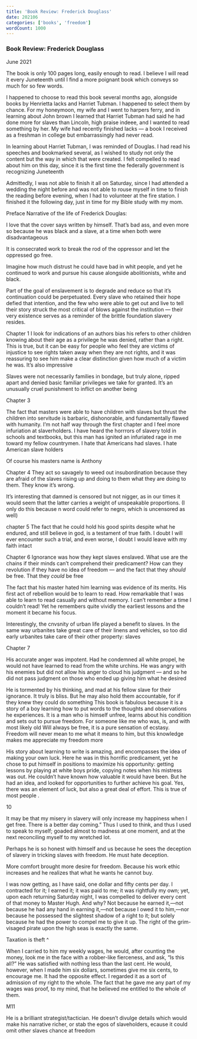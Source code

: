 ```yaml
---
title: 'Book Review: Frederick Douglass'
date: 202106
categories: ['books', 'freedom']
wordCount: 1000
---
```


### Book Review: Frederick Douglass

June 2021

The book is only 100 pages long, easily enough to read. I believe I will read it every Juneteenth until I find a more poignant book which conveys so much for so few words. 

I happened to choose to read this book several months ago, alongside books by Henrietta lacks and Harriet Tubman. I happened to select them by chance. For my honeymoon, my wife and I went to harpers ferry, and in learning about John brown I learned that Harriet Tubman had said he had done more for slaves than Lincoln, high praise indeee, and I wanted to read something by her. My wife had recently finished lacks — a book I received as a freshman in college but embarrassingly had never read.

In learning about Harriet Tubman, I was reminded of Douglas. I had read his speeches and bookmarked several, as I wished to study not only the content but the way in which that were created. I felt compelled to read about him on this day, since it is the first time the  federally government is recognizing Juneteenth

Admittedly, I was not able to finish it all on Saturday, since I had attended a wedding the night before and was not able to rouse myself in time to finish the reading before evening, when I had to volunteer at the fire station. I finished it the following day, just in time for my Bible study with my mom.

 
Preface
Narrative of the life of Frederick Douglas:

I love that the cover says written by himself. That’s bad ass, and even more so because he was black and a slave, at a time when both were disadvantageous 

It is consecrated work to break the rod of the oppressor and let the oppressed go free.

Imagine how much distrust he could have bad in whit people, and yet he continued to work and pursue his cause alongside abolitionists, white and black.

Part of the goal of enslavement is to degrade and reduce so that it’s continuation could be perpetuated. Every slave who retained their hope defied that intention, and the few who were able to get out and live to tell their story struck the most critical of blows against the institution — their very existence serves as a reminder of the brittle foundation slavery resides. 

Chapter 1
I look for indications of an authors bias his refers to other children knowing about their age as a privilege he was denied, rather than a right. This is true, but it can be easy for people who feel they are victims of injustice to see rights taken away when they are not rights, and it was reassuring to see him make a clear distinction given how much of a victim he was. It’s also impressive 

Slaves were not necessarily families in bondage, but truly alone, ripped apart and denied basic familiar privileges we take for granted. It’s an unusually cruel punishment to inflict on another being

Chapter 3

The fact that masters were able to have children with slaves but thrust the children into servitude is barbaric, dishonorable, and fundamentally flawed with humanity. I’m not half way through the first chapter and I feel more infuriation at slaverholders. I have heard the horrrors of slavery told in schools and textbooks, but this man has ignited an infuriated rage in me toward my fellow countrymen. I hate that Americans had slaves. I hate American slave holders

Of course his masters name is Anthony 

Chapter 4
They act so savagely to weed out insubordination because they are afraid of the slaves rising up and doing to them what they are doing to them. They know it’s wrong. 

It’s interesting that damned is censored but not nigger, as in our times it would seem that the latter carries a weight of unspeakable proportions. (I only do this because n word could refer to negro, which is uncensored as well)

chapter 5
The fact that he could hold his good spirits despite what he endured, and still believe in god, is a testament of true faith. I doubt I will ever encounter such a trial, and even worse, I doubt I would leave with my faith intact

Chapter 6
Ignorance was how they kept slaves enslaved. What use are the chains if their minds can’t comprehend their predicament? How can they revolution if they have no idea of freedom — and the fact that they _should_ be free. That they _could_ be free

The fact that his master hated him learning was evidence of its merits. His first act of rebellion would be to learn to read. How remarkable that I was able to learn to read casually and without memory. I can’t remember a time I couldn’t read! Yet he remembers quite vividly the earliest lessons and the moment it became his focus. 

Interestingly, the cnvsnity of urban life played a benefit to slaves. In the same way urbanites take great care of their linens and vehicles, so too did early urbanites take care of their other property: slaves

Chapter 7

His accurate anger was impotent. Had he condemned all white propel, he would not have learned to read from the white urchins. He was angry with his enemies but did not allow his anger to cloud his judgment — and so he did not pass judgment on those who ended up giving him what he desired

He is tormented by his thinking, and mad at his fellow slave for their ignorance. It truly is bliss. But he may also hold them accountable, for if they knew they could do something 
This book is fabulous  because it is a story of a boy learning how to put words to the thoughts and observations he experiences. It is a man who is himself unfree, learns about his condition and sets out to pursue freedom. For someone like me who was, is, and with most likely old Will always be free, it is a pure sensation of ecstasy. Freedom will never mean to me what it means to him, but this knowledge makes me appreciate my freedom more

His story about learning to write is amazing, and encompasses the idea of making your own luck. Here he was in this horrific predicament, yet he chose to put himself in positions to maximize his opportunity: getting lessons by playing at white boys pride, copying notes when his mistress was out. He couldn’t have known how valuable it would have been. But he had an idea, and looked for opportunities to further achieve his goal. Yes, there was an element of luck, but also a great deal of effort. This is true of most people .

10

It may be that my misery in slavery will only increase my happiness when I get free. There is a better day coming.”
Thus I used to think, and thus I used to speak to myself; goaded almost to madness at one moment, and at the next reconciling myself to my wretched lot.

Perhaps he is so honest with himself and us because he sees the deception of slavery in tricking slaves with freedom. He must hate deception.  

More comfort brought more desire for freedom. Because his work ethic increases and he realizes that what he wants he cannot buy.

I was now getting, as I have said, one dollar and fifty cents per day. I contracted for it; I earned it; it was paid to me; it was rightfully my own; yet, upon each returning Saturday night, I was compelled to deliver every cent of that money to Master Hugh. And why? Not because he earned it,—not because he had any hand in earning it,—not because I owed it to him,—nor because he possessed the slightest shadow of a right to it; but solely because he had the power to compel me to give it up. The right of the grim-visaged pirate upon the high seas is exactly the same. 

Taxation is theft ^

When I carried to him my weekly wages, he would, after counting the money, look me in the face with a robber-like fierceness, and ask, “Is this all?” He was satisfied with nothing less than the last cent. He would, however, when I made him six dollars, sometimes give me six cents, to encourage me. It had the opposite effect. I regarded it as a sort of admission of my right to the whole. The fact that he gave me any part of my wages was proof, to my mind, that he believed me entitled to the whole of them. 



M11

He is a brilliant strategist/tactician. He doesn’t divulge details which would make his narrative richer, or stab the egos of slaveholders,  ecause it could omit other slaves chance at freedom
